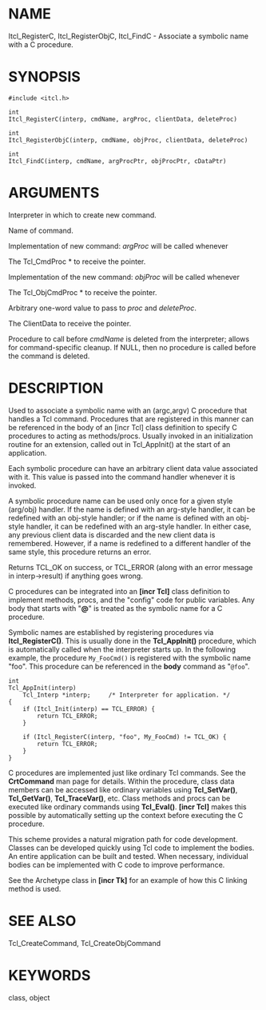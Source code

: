 # NAME

Itcl_RegisterC, Itcl_RegisterObjC, Itcl_FindC - Associate a symbolic
name with a C procedure.

# SYNOPSIS

    #include <itcl.h>

    int
    Itcl_RegisterC(interp, cmdName, argProc, clientData, deleteProc)

    int
    Itcl_RegisterObjC(interp, cmdName, objProc, clientData, deleteProc)

    int
    Itcl_FindC(interp, cmdName, argProcPtr, objProcPtr, cDataPtr)

# ARGUMENTS

Interpreter in which to create new command.

Name of command.

Implementation of new command: *argProc* will be called whenever

The Tcl_CmdProc \* to receive the pointer.

Implementation of the new command: *objProc* will be called whenever

The Tcl_ObjCmdProc \* to receive the pointer.

Arbitrary one-word value to pass to *proc* and *deleteProc*.

The ClientData to receive the pointer.

Procedure to call before *cmdName* is deleted from the interpreter;
allows for command-specific cleanup. If NULL, then no procedure is
called before the command is deleted.

# DESCRIPTION

Used to associate a symbolic name with an (argc,argv) C procedure that
handles a Tcl command. Procedures that are registered in this manner can
be referenced in the body of an \[incr Tcl\] class definition to specify
C procedures to acting as methods/procs. Usually invoked in an
initialization routine for an extension, called out in Tcl_AppInit() at
the start of an application.

Each symbolic procedure can have an arbitrary client data value
associated with it. This value is passed into the command handler
whenever it is invoked.

A symbolic procedure name can be used only once for a given style
(arg/obj) handler. If the name is defined with an arg-style handler, it
can be redefined with an obj-style handler; or if the name is defined
with an obj-style handler, it can be redefined with an arg-style
handler. In either case, any previous client data is discarded and the
new client data is remembered. However, if a name is redefined to a
different handler of the same style, this procedure returns an error.

Returns TCL_OK on success, or TCL_ERROR (along with an error message in
interp-\>result) if anything goes wrong.

C procedures can be integrated into an **\[incr Tcl\]** class definition
to implement methods, procs, and the \"config\" code for public
variables. Any body that starts with \"**@**\" is treated as the
symbolic name for a C procedure.

Symbolic names are established by registering procedures via
**Itcl_RegisterC()**. This is usually done in the **Tcl_AppInit()**
procedure, which is automatically called when the interpreter starts up.
In the following example, the procedure `My_FooCmd()` is registered with
the symbolic name \"foo\". This procedure can be referenced in the
**body** command as \"`@foo`\".

    int
    Tcl_AppInit(interp)
        Tcl_Interp *interp;     /* Interpreter for application. */
    {
        if (Itcl_Init(interp) == TCL_ERROR) {
            return TCL_ERROR;
        }

        if (Itcl_RegisterC(interp, "foo", My_FooCmd) != TCL_OK) {
            return TCL_ERROR;
        }
    }

C procedures are implemented just like ordinary Tcl commands. See the
**CrtCommand** man page for details. Within the procedure, class data
members can be accessed like ordinary variables using **Tcl_SetVar()**,
**Tcl_GetVar()**, **Tcl_TraceVar()**, etc. Class methods and procs can
be executed like ordinary commands using **Tcl_Eval()**. **\[incr
Tcl\]** makes this possible by automatically setting up the context
before executing the C procedure.

This scheme provides a natural migration path for code development.
Classes can be developed quickly using Tcl code to implement the bodies.
An entire application can be built and tested. When necessary,
individual bodies can be implemented with C code to improve performance.

See the Archetype class in **\[incr Tk\]** for an example of how this C
linking method is used.

# SEE ALSO

Tcl_CreateCommand, Tcl_CreateObjCommand

# KEYWORDS

class, object
